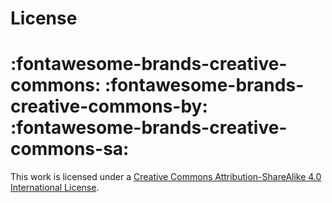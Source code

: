 # License

# :fontawesome-brands-creative-commons: :fontawesome-brands-creative-commons-by: :fontawesome-brands-creative-commons-sa:


This work is licensed under a [Creative Commons Attribution-ShareAlike 4.0 International License](http://creativecommons.org/licenses/by-sa/4.0/).
